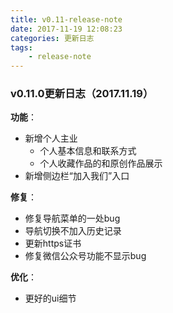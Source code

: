 ```yaml
---
title: v0.11-release-note
date: 2017-11-19 12:08:23
categories: 更新日志
tags:
    - release-note
---
```


### v0.11.0更新日志（2017.11.19）

**功能**：

* 新增个人主业
    * 个人基本信息和联系方式
    * 个人收藏作品的和原创作品展示
* 新增侧边栏“加入我们”入口

**修复**：

* 修复导航菜单的一处bug
* 导航切换不加入历史记录
* 更新https证书
* 修复微信公众号功能不显示bug

**优化**：

* 更好的ui细节
